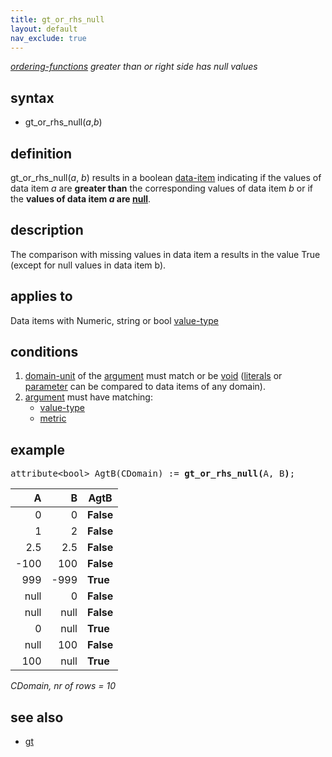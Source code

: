 ```yaml
---
title: gt_or_rhs_null
layout: default
nav_exclude: true
---
```

*[ordering-functions](ordering-functions) greater than or right side has null values*

## syntax

- gt_or_rhs_null(*a*,*b*)

## definition

gt_or_rhs_null(*a*, *b*) results in a boolean [data-item](data-item) indicating if the values of data item *a* are **greater than** the corresponding values of data item *b* or if the **values of data item *a* are [null](null)**.

## description

The comparison with missing values in data item a results in the value True (except for null values in data item b).

## applies to

Data items with Numeric, string or bool [value-type](value-type)

## conditions

1. [domain-unit](domain-unit) of the [argument](argument) must match or be [void](void) ([literals](https://en.wikipedia.org/wiki/Literal_(computer_programming))
or [parameter](parameter) can be compared to data items of any domain).
2. [argument](argument) must have matching:
    - [value-type](value-type)
    - [metric](metric)

## example

<pre>
attribute&lt;bool&gt; AgtB(CDomain) := <B>gt_or_rhs_null(</B>A, B<B>)</B>;
</pre>

| A    | B    | **AgtB**  |
|-----:|-----:|-----------|
| 0    | 0    | **False** |
| 1    | 2    | **False** |
| 2.5  | 2.5  | **False** |
| -100 | 100  | **False** |
| 999  | -999 | **True**  |
| null | 0    | **False** |
| null | null | **False** |
| 0    | null | **True**  |
| null | 100  | **False** |
| 100  | null | **True**  |

<em>CDomain, nr of rows = 10</em>

## see also

 - [gt](gt)